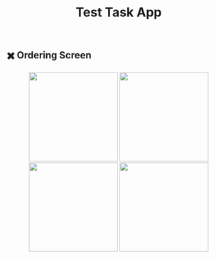 <h1 align="center"> Test Task App </h1> <br>

## ✖️ Ordering Screen

<p align='center'>
    <image src='https://github.com/rahat-limit/Flutter-Test-Task/blob/main/assets/screenshots/ordering1.png' width='200'/>
    <image src='https://github.com/rahat-limit/Flutter-Test-Task/blob/main/assets/screenshots/ordering2.png' width='200'/>
    <image src='https://github.com/rahat-limit/Flutter-Test-Task/blob/main/assets/screenshots/ordering3.png' width='200'/>
    <image src='https://github.com/rahat-limit/Flutter-Test-Task/blob/main/assets/screenshots/ordering4.png' width='200'/>
</p>
